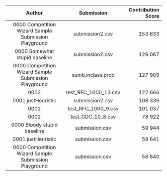 | Author | Submission | Contribution Score |
| :---:  | :---: | ---: |
| 0000 Competition Wizard Sample Submission Playground|submission2.csv |  153 633  |
| 0000 Somewhat stupid baseline|submission2.csv |  129 067  |
| 0000 Competition Wizard Sample Submission Playground|sumb.inclass.prob |  127 909  |
| 0002   |test_RFC_1000_13.csv |  122 666  |
| 0001 justHeuristic|submission2.csv |  108 336  |
| 0002   |test_RFC_1000_9.csv |  101 037  |
| 0002   |test_GDC_10_8.csv | 78 922  |
| 0000 Bloody stupid baseline|submission.csv | 59 944  |
| 0001 justHeuristic|submission.csv | 59 641  |
| 0000 Competition Wizard Sample Submission Playground|submission.csv | 58 840  |
